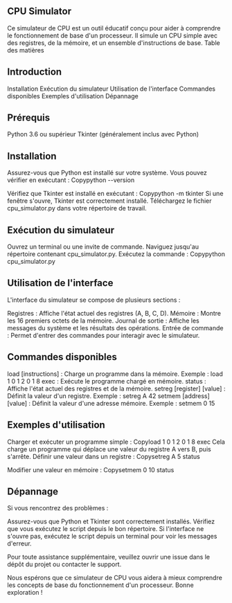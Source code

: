 ## CPU Simulator
Ce simulateur de CPU est un outil éducatif conçu pour aider à comprendre le fonctionnement de base d'un processeur. Il simule un CPU simple avec des registres, de la mémoire, et un ensemble d'instructions de base.
Table des matières

## Introduction
Installation
Exécution du simulateur
Utilisation de l'interface
Commandes disponibles
Exemples d'utilisation
Dépannage

## Prérequis

Python 3.6 ou supérieur
Tkinter (généralement inclus avec Python)

## Installation

Assurez-vous que Python est installé sur votre système. Vous pouvez vérifier en exécutant :
Copypython --version

Vérifiez que Tkinter est installé en exécutant :
Copypython -m tkinter
Si une fenêtre s'ouvre, Tkinter est correctement installé.
Téléchargez le fichier cpu_simulator.py dans votre répertoire de travail.

## Exécution du simulateur

Ouvrez un terminal ou une invite de commande.
Naviguez jusqu'au répertoire contenant cpu_simulator.py.
Exécutez la commande :
Copypython cpu_simulator.py


## Utilisation de l'interface
L'interface du simulateur se compose de plusieurs sections :

Registres : Affiche l'état actuel des registres (A, B, C, D).
Mémoire : Montre les 16 premiers octets de la mémoire.
Journal de sortie : Affiche les messages du système et les résultats des opérations.
Entrée de commande : Permet d'entrer des commandes pour interagir avec le simulateur.

## Commandes disponibles

load [instructions] : Charge un programme dans la mémoire.
Exemple : load 1 0 1 2 0 1 8
exec : Exécute le programme chargé en mémoire.
status : Affiche l'état actuel des registres et de la mémoire.
setreg [register] [value] : Définit la valeur d'un registre.
Exemple : setreg A 42
setmem [address] [value] : Définit la valeur d'une adresse mémoire.
Exemple : setmem 0 15

## Exemples d'utilisation

Charger et exécuter un programme simple :
Copyload 1 0 1 2 0 1 8
exec
Cela charge un programme qui déplace une valeur du registre A vers B, puis s'arrête.
Définir une valeur dans un registre :
Copysetreg A 5
status

Modifier une valeur en mémoire :
Copysetmem 0 10
status


## Dépannage
Si vous rencontrez des problèmes :

Assurez-vous que Python et Tkinter sont correctement installés.
Vérifiez que vous exécutez le script depuis le bon répertoire.
Si l'interface ne s'ouvre pas, exécutez le script depuis un terminal pour voir les messages d'erreur.

Pour toute assistance supplémentaire, veuillez ouvrir une issue dans le dépôt du projet ou contacter le support.

Nous espérons que ce simulateur de CPU vous aidera à mieux comprendre les concepts de base du fonctionnement d'un processeur. Bonne exploration !
